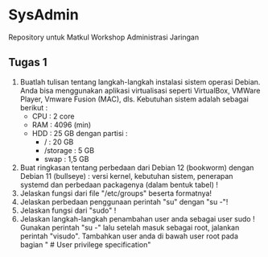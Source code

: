 # SysAdmin
Repository untuk Matkul Workshop Administrasi Jaringan
## Tugas 1
1) Buatlah tulisan tentang langkah-langkah instalasi sistem operasi Debian. Anda bisa menggunakan aplikasi virtualisasi seperti VirtualBox, VMWare Player, Vmware Fusion (MAC), dls. Kebutuhan sistem adalah sebagai berikut :
   - CPU : 2 core
   - RAM : 4096 (min)
   - HDD : 25 GB dengan partisi :
     * / : 20 GB
     * /storage : 5 GB
     * swap : 1,5 GB
2) Buat ringkasan tentang perbedaan dari Debian 12 (bookworm) dengan Debian 11 (bullseye) : versi kernel, kebutuhan sistem, penerapan systemd dan perbedaan packagenya (dalam bentuk tabel) !
3) Jelaskan fungsi dari file "/etc/groups" beserta formatnya!
4) Jelaskan perbedaan penggunaan perintah "su" dengan "su -"!
5) Jelaskan fungsi dari "sudo" !
6) Jelaskan langkah-langkah penambahan user anda sebagai user sudo ! Gunakan perintah "su -" lalu setelah masuk sebagai root, jalankan perintah "visudo". Tambahkan user anda di bawah user root pada bagian " # User privilege specification"
## 
